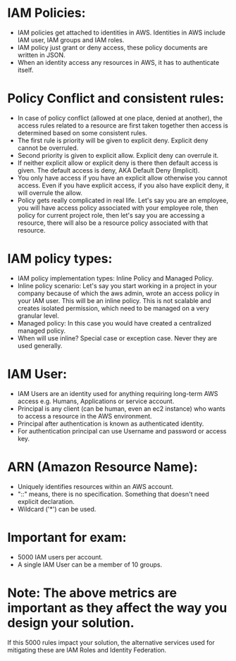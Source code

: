# IAM Policies:
- IAM policies get attached to identities in AWS. Identities in AWS include IAM user, IAM groups and IAM roles.
- IAM policy just grant or deny access, these policy documents are written in JSON.
- When an identity access any resources in AWS, it has to authenticate itself.

# Policy Conflict and consistent rules:
- In case of policy conflict (allowed at one place, denied at another), the access rules related to a resource are first taken together then access is determined based on some consistent rules.
- The first rule is priority will be given to explicit deny. Explicit deny cannot be overruled.
- Second priority is given to explicit allow. Explicit deny can overrule it.
- If neither explicit allow or explicit deny is there then default access is given. The default access is deny, AKA Default Deny (Implicit).
- You only have access if you have an explicit allow otherwise you cannot access. Even if you have explicit access, if you also have explicit deny, it will overrule the allow.
- Policy gets really complicated in real life. Let's say you are an employee, you will have access policy associated with your employee role, then policy for current project role, then let's say you are accessing a resource, there will also be a resource policy associated with that resource.

# IAM policy types:
- IAM policy implementation types: Inline Policy and Managed Policy.
- Inline policy scenario: Let's say you start working in a project in your company because of which the aws admin, wrote an access policy in your IAM user. This will be an inline policy. This is not scalable and creates isolated permission, which need to be managed on a very granular level.
- Managed policy: In this case you would have created a centralized managed policy.
- When will use inline? Special case or exception case. Never they are used generally.

# IAM User:
- IAM Users are an identity used for anything requiring long-term AWS access e.g. Humans, Applications or service account.
- Principal is any client (can be human, even an ec2 instance) who wants to access a resource in the AWS environment.
- Principal after authentication is known as authenticated identity.
- For authentication principal can use Username and password or access key.


# ARN (Amazon Resource Name):
- Uniquely identifies resources within an AWS account.
- "::" means, there is no specification. Something that doesn't need explicit declaration.
- Wildcard ('*') can be used.

# Important for exam:
- 5000 IAM users per account.
- A single IAM User can be a member of 10 groups.

# Note: The above metrics are important as they affect the way you design your solution.

If this 5000 rules impact your solution, the alternative services used for mitigating these are IAM Roles and Identity Federation.